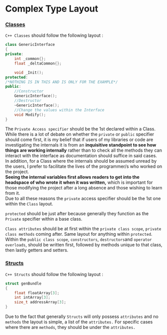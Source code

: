 # Complex Type Layout

### <u>Classes</u>

`C++ Classes` should follow the following layout :
``` cpp linenums="1"
class GenericInterface 
{
private:
	int _common{};
	float _deltaCommon{};

	void _Init();
protected:
/*NOTHING IS IN THIS AND IS ONLY FOR THE EXAMPLE*/
public:
	//Constructor
	GenericInterface();
	//Destructor
	~GenericInterface();
	//Change the values within the Interface
	void Modify();
}
```

The `Private Access specifier` should be the 1st declared within a Class.   
While there is a lot of debate on whether the `private` or `public` specifier should come first, it is my belief that if users of my libraries or code are investigating the internals it is from an **inquisitive standpoint to see how things are working internally** rather than to check all the methods they can interact with the interface as documentation should suffice in said cases.  
In addition, for a Class where the internals should be assumed unread by the users, I prefer to facilitate the lives of the programmer/s who worked on the project.   
**Seeing the internal variables first allows readers to get into the headspace of who wrote it when it was written,** which is important for those modifying the project after a long absence and those wishing to learn from it.  
Due to all these reasons the `private` access specifier should be the 1st one within the `Class` layout.

`protected` should be just after because generally they function as the `Private` specifier within a base class.  

`Class attributes` should be at first within the `private class scope`, `private class methods` coming after. Same layout for anything within `protected`.   
Within the `public class scope`, `constructors`, `destructors`and `operator overloads`, should be written first, followed by methods unique to that class, then lastly getters and setters.  

### <u>Structs</u>

`C++ Structs` should follow the following layout :

``` cpp linenums="1"
struct genBundle 
{
	float floatArray[3];
	int intArray[3];
	size_t addressArray[3];
}
```

Due to the fact that generally `Structs` will only possess `attributes` and no `methods` the layout is simple, a list of the `attributes.`
For specific cases where there are `methods`, they should be under the `attributes.`